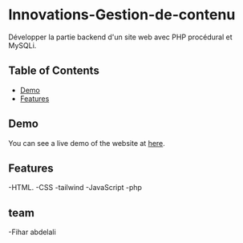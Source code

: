 # Innovations-Gestion-de-contenu
Développer la partie backend d'un site web avec PHP procédural et MySQLi.


## Table of Contents
- [Demo](#demo)
- [Features](#features)

## Demo
You can see a live demo of the website at [here](https://restoali.000webhostapp.com/youcode/dash/views/auth/register.php/).

## Features
-HTML.
-CSS
-tailwind 
-JavaScript
-php

## team
-Fihar abdelali 




